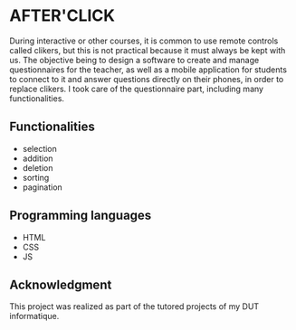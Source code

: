 # AFTER'CLICK

During interactive or other courses, it is common to use remote controls called clikers, but this is not practical because it must always be kept with us. The objective being to design a software to create and manage questionnaires for the teacher, as well as a mobile application for students to connect to it and answer questions directly on their phones, in order to replace clikers.  I took care of the questionnaire part, including many functionalities.

## Functionalities

 - selection
 - addition
 - deletion
 - sorting
 - pagination
 
## Programming languages 

 - HTML 
 - CSS
 - JS
 
 ## Acknowledgment
 This project was realized as part of the tutored projects of my DUT informatique.
